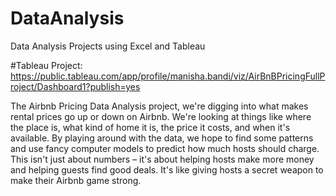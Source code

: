 # DataAnalysis
Data Analysis Projects using Excel and Tableau


#Tableau Project:
https://public.tableau.com/app/profile/manisha.bandi/viz/AirBnBPricingFullProject/Dashboard1?publish=yes

The Airbnb Pricing Data Analysis project, we're digging into what makes rental prices go up or down on Airbnb. We're looking at things like where the place is, what kind of home it is, the price it costs, and when it's available. By playing around with the data, we hope to find some patterns and use fancy computer models to predict how much hosts should charge. This isn't just about numbers – it's about helping hosts make more money and helping guests find good deals. It's like giving hosts a secret weapon to make their Airbnb game strong.

